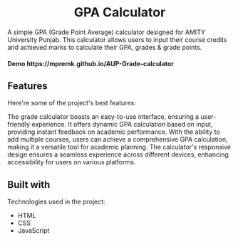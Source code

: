 <h1 align="center"AUP-Grade-calculator</h1>
<h1 align="center" id="title">GPA Calculator</h1>

<p id="description">A simple GPA (Grade Point Average) calculator designed for AMITY University Punjab. This calculator allows users to input their course credits and achieved marks to calculate their GPA, grades & grade points.</p>

<h4>Demo https://mpremk.github.io/AUP-Grade-calculator </h4>



  
  
<h2> Features</h2>

Here're some of the project's best features:

The grade calculator boasts an easy-to-use interface, ensuring a user-friendly experience. It offers dynamic GPA calculation based on input, providing instant feedback on academic performance. With the ability to add multiple courses, users can achieve a comprehensive GPA calculation, making it a versatile tool for academic planning. The calculator's responsive design ensures a seamless experience across different devices, enhancing accessibility for users on various platforms.


  
<h2>Built with</h2>

Technologies used in the project:

*   HTML
*   CSS
*   JavaScript

